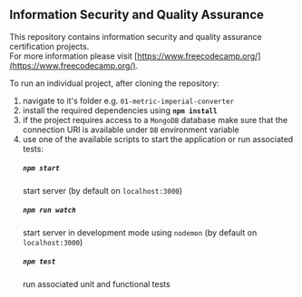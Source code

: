 
## Information Security and Quality Assurance

This repository contains information security and quality assurance certification projects.  
For more information please visit [https://www.freecodecamp.org/](https://www.freecodecamp.org/).

To run an individual project, after cloning the repository:
1. navigate to it's folder e.g. `01-metric-imperial-converter`
2. install the required dependencies using **`npm install`**
3. if the project requires access to a `MongoDB` database make sure that the connection URI is available under `DB` environment variable
4. use one of the available scripts to start the application or run associated tests:
    ##### `npm start`
    start server (by default on `localhost:3000`)
    ##### `npm run watch`
    start server in development mode using `nodemon` (by default on `localhost:3000`)
    ##### `npm test`
    run associated unit and functional tests
